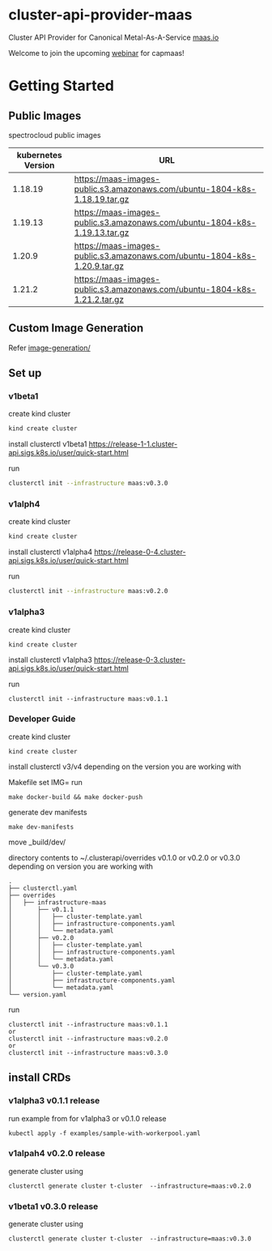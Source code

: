 # cluster-api-provider-maas
Cluster API Provider for Canonical Metal-As-A-Service [maas.io](https://maas.io/)

Welcome to join the upcoming [webinar](https://www.spectrocloud.com/webinars/managing-bare-metal-k8s-like-any-other-cluster/) for capmaas!


# Getting Started

## Public Images
spectrocloud public images

| kubernetes Version | URL                                                                        |
|--------------------|----------------------------------------------------------------------------|
| 1.18.19            | https://maas-images-public.s3.amazonaws.com/ubuntu-1804-k8s-1.18.19.tar.gz |
| 1.19.13            | https://maas-images-public.s3.amazonaws.com/ubuntu-1804-k8s-1.19.13.tar.gz |
| 1.20.9             | https://maas-images-public.s3.amazonaws.com/ubuntu-1804-k8s-1.20.9.tar.gz  |
| 1.21.2             | https://maas-images-public.s3.amazonaws.com/ubuntu-1804-k8s-1.21.2.tar.gz  |



## Custom Image Generation
Refer [image-generation/](image-generation/README.md)

## Set up

### v1beta1
create kind cluster

```bash
kind create cluster
```

install clusterctl v1beta1
https://release-1-1.cluster-api.sigs.k8s.io/user/quick-start.html

run
```bash
clusterctl init --infrastructure maas:v0.3.0
```



### v1alph4
create kind cluster

```bash
kind create cluster
```

install clusterctl v1alpha4
https://release-0-4.cluster-api.sigs.k8s.io/user/quick-start.html

run
```bash
clusterctl init --infrastructure maas:v0.2.0
```


### v1alpha3
    
create kind cluster
    
```shell
kind create cluster
```

install clusterctl v1alpha3
    https://release-0-3.cluster-api.sigs.k8s.io/user/quick-start.html

run
```shell
clusterctl init --infrastructure maas:v0.1.1
```


### Developer Guide
create kind cluster

```shell
kind create cluster
```

install clusterctl v3/v4 depending on the version you are working with

Makefile set IMG=<your docker repo>
run 
```shell
make docker-build && make docker-push
```
    
generate dev manifests
```shell
make dev-manifests
```

move 
    _build/dev/

directory contents to ~/.clusterapi/overrides v0.1.0 or v0.2.0 or v0.3.0 depending on version you are working with

```text
.
├── clusterctl.yaml
├── overrides
│   ├── infrastructure-maas
│       ├── v0.1.1
│       │   ├── cluster-template.yaml
│       │   ├── infrastructure-components.yaml
│       │   └── metadata.yaml
│       ├── v0.2.0
│       │   ├── cluster-template.yaml
│       │   ├── infrastructure-components.yaml
│       │   └── metadata.yaml
│       └── v0.3.0
│           ├── cluster-template.yaml
│           ├── infrastructure-components.yaml
│           └── metadata.yaml
└── version.yaml

```


run
```shell
clusterctl init --infrastructure maas:v0.1.1
or 
clusterctl init --infrastructure maas:v0.2.0
or
clusterctl init --infrastructure maas:v0.3.0
```


## install CRDs 

### v1alpha3 v0.1.1 release
run example from for v1alpha3 or v0.1.0 release
```shell
kubectl apply -f examples/sample-with-workerpool.yaml
```

### v1alpah4 v0.2.0 release
generate cluster using
```shell
clusterctl generate cluster t-cluster  --infrastructure=maas:v0.2.0
```

### v1beta1 v0.3.0 release
generate cluster using
```shell
clusterctl generate cluster t-cluster  --infrastructure=maas:v0.3.0
```
